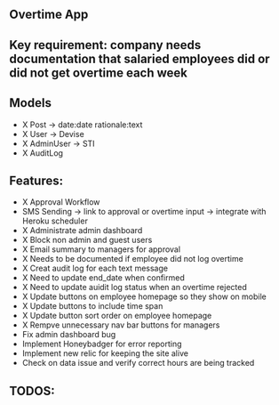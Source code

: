 ## Overtime App

## Key requirement: company needs documentation that salaried employees did or did not get overtime each week

## Models
- X Post -> date:date rationale:text
- X User -> Devise
- X AdminUser -> STI
- X AuditLog

## Features:
- X Approval Workflow
- SMS Sending -> link to approval or overtime input -> integrate with Heroku scheduler
- X Administrate admin dashboard
- X Block non admin and guest users
- X Email summary to managers for approval
- X Needs to be documented if employee did not log overtime
- X Creat audit log for each text message
- X Need to update end_date when confirmed
- X Need to update auidit log status when an overtime rejected
- X Update buttons on employee homepage so they show on mobile
- X Update buttons to include time span
- X Update button sort order on employee homepage
- X Rempve unnecessary nav bar buttons for managers
- Fix admin dashboard bug
- Implement Honeybadger for error reporting
- Implement new relic for keeping the site alive
- Check on data issue and verify correct hours are being tracked

##  TODOS: